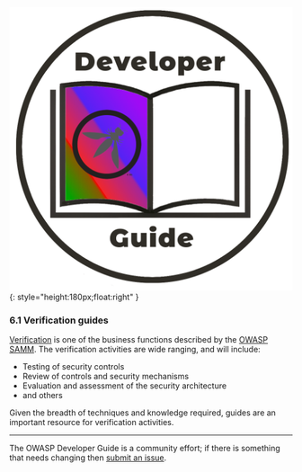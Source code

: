 ![Developer guide logo](../../assets/images/dg_logo_bbd.png "OWASP Developer Guide"){: style="height:180px;float:right" }

### 6.1 Verification guides

[Verification][sammv] is one of the business functions described by the [OWASP SAMM][samm].
The verification activities are wide ranging, and will include:

* Testing of security controls
* Review of controls and security mechanisms
* Evaluation and assessment of the security architecture
* and others

Given the breadth of techniques and knowledge required, guides are an important resource for verification activities.

----

The OWASP Developer Guide is a community effort; if there is something that needs changing then [submit an issue][issue0810].

[issue0810]: https://github.com/OWASP/DevGuide/issues/new?labels=enhancement&template=request.md&title=Update:%2006-verification/01-guides/00-toc
[samm]: https://owaspsamm.org/about/
[sammv]: https://owaspsamm.org/model/verification/
